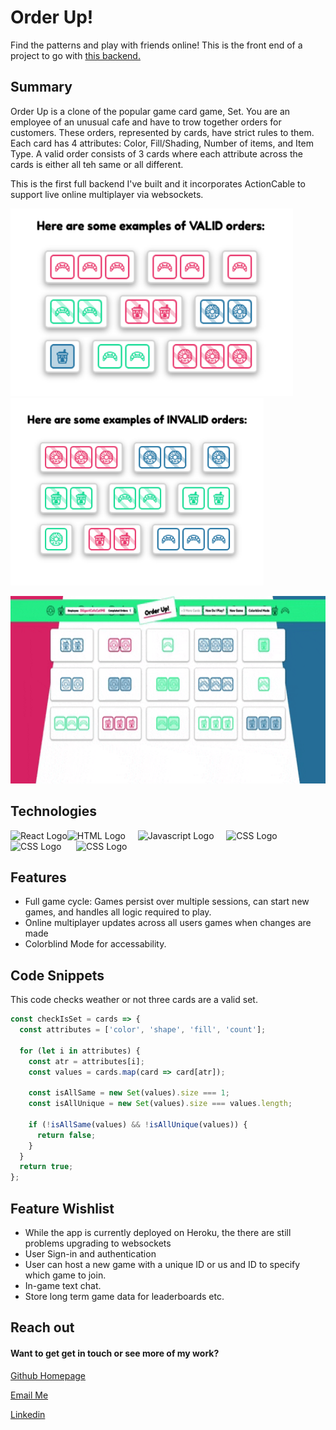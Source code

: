 # Order Up!

Find the patterns and play with friends online! This is the front end of a
project to go with
[this backend.](https://github.com/dannyirwin/order-up-backend)

## Summary

Order Up is a clone of the popular game card game, Set. You are an employee of
an unusual cafe and have to trow together orders for customers. These orders,
represented by cards, have strict rules to them. Each card has 4 attributes:
Color, Fill/Shading, Number of items, and Item Type. A valid order consists of 3
cards where each attribute across the cards is either all teh same or all
different.

This is the first full backend I've built and it incorporates ActionCable to
support live online multiplayer via websockets.

<img src="./src/images/ValidExamples.png" alt="Valid Examples" height="300px"><img
src="./src/images/InvalidExamples.png" alt="Invalid Examples" height="300px">

<img
src="./src/images/OrdeUpPreview.gif" alt="Gif of game" height="300px">

## Technologies

<img src="https://assets-global.website-files.com/5d9bc5d562ffc2869b470941/5e1f8bd1dc3c511ea5a28a56_icon-rect-tech.png" alt="React Logo" height="126"><img src="https://upload.wikimedia.org/wikipedia/commons/6/61/HTML5_logo_and_wordmark.svg" alt="HTML Logo" height="126">&nbsp;&nbsp;&nbsp;&nbsp;&nbsp;<img src="https://upload.wikimedia.org/wikipedia/commons/6/6a/JavaScript-logo.png" alt="Javascript Logo" height="126">&nbsp;&nbsp;&nbsp;&nbsp;&nbsp;<img src="https://upload.wikimedia.org/wikipedia/commons/thumb/3/3d/CSS.3.svg/730px-CSS.3.svg.png" alt="CSS Logo" height="126">&nbsp;&nbsp;&nbsp;&nbsp;&nbsp;<img src="https://www.edureka.co/blog/wp-content/uploads/2019/02/What-is-Ruby-on-Rails-1.png" alt="CSS Logo" height="126">
&nbsp;&nbsp;&nbsp;&nbsp;&nbsp;<img src="https://fuzati.com/wp-content/uploads/2016/12/Ruby-Logo-300x209.png" alt="CSS Logo" height="126">

## Features

- Full game cycle: Games persist over multiple sessions, can start new games,
  and handles all logic required to play.
- Online multiplayer updates across all users games when changes are made
- Colorblind Mode for accessability.

## Code Snippets

This code checks weather or not three cards are a valid set.

```javascript
const checkIsSet = cards => {
  const attributes = ['color', 'shape', 'fill', 'count'];

  for (let i in attributes) {
    const atr = attributes[i];
    const values = cards.map(card => card[atr]);

    const isAllSame = new Set(values).size === 1;
    const isAllUnique = new Set(values).size === values.length;

    if (!isAllSame(values) && !isAllUnique(values)) {
      return false;
    }
  }
  return true;
};
```

## Feature Wishlist

- While the app is currently deployed on Heroku, the there are still problems
  upgrading to websockets
- User Sign-in and authentication
- User can host a new game with a unique ID or us and ID to specify which game
  to join.
- In-game text chat.
- Store long term game data for leaderboards etc.

## Reach out

#### Want to get get in touch or see more of my work?

[Github Homepage](https://github.com/dannyirwin)

[Email Me](https://github.com/dannyirwin)

[Linkedin](https://www.linkedin.com/in/itsdanielirwin/)

